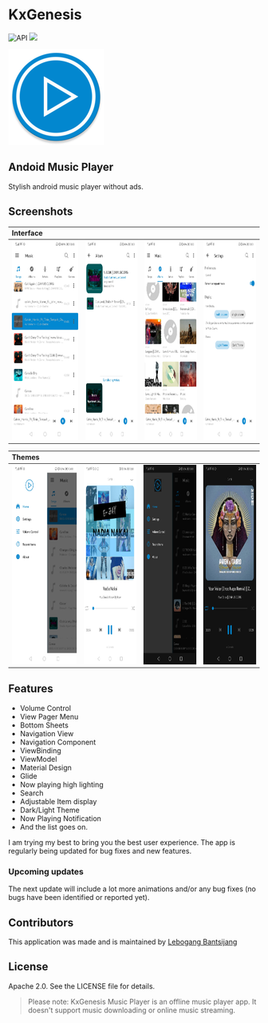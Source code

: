 # KxGenesis
![API](https://img.shields.io/badge/Android-21+-brightgreen.svg) ![](https://img.shields.io/badge/Download-1.0.2-blue.svg)

![Logo](https://raw.githubusercontent.com/LebogangBantsijang/KxGenesis/master/app/src/main/res/mipmap-xxxhdpi/ic_launcher_round.png)

## Andoid Music Player

Stylish android music player without ads.

## Screenshots

| Interface | | | |
| :---  | :---  | :---  | :---  |
| <img src="https://raw.githubusercontent.com/LebogangBantsijang/KxGenesis/master/screenshots/Screenshot_20201019_140157_com.lebogang.kxgenesis.jpg"  height="400"> | <img src="https://raw.githubusercontent.com/LebogangBantsijang/KxGenesis/master/screenshots/Screenshot_20201019_140307_com.lebogang.kxgenesis.jpg" height="400"> | <img src="https://raw.githubusercontent.com/LebogangBantsijang/KxGenesis/master/screenshots/Screenshot_20201019_140212_com.lebogang.kxgenesis.jpg" height="400"> | <img src="https://raw.githubusercontent.com/LebogangBantsijang/KxGenesis/master/screenshots/Screenshot_20201019_140358_com.lebogang.kxgenesis.jpg" height="400"> |

| Themes | | | |
| :---  | :--- |:---  | :--- |
| <img src="https://raw.githubusercontent.com/LebogangBantsijang/KxGenesis/master/screenshots/Screenshot_20201019_140034_com.lebogang.kxgenesis.jpg" height="400"> | <img src="https://raw.githubusercontent.com/LebogangBantsijang/KxGenesis/master/screenshots/Screenshot_20201019_141353_com.lebogang.kxgenesis.jpg" height="400"> | <img src="https://raw.githubusercontent.com/LebogangBantsijang/KxGenesis/master/screenshots/Screenshot_20201019_140049_com.lebogang.kxgenesis.jpg" height="400"> | <img src="https://raw.githubusercontent.com/LebogangBantsijang/KxGenesis/master/screenshots/Screenshot_20201019_145445_com.lebogang.kxgenesis.jpg" height="400"> |


## Features
* Volume Control
* View Pager Menu
* Bottom Sheets
* Navigation View
* Navigation Component
* ViewBinding
* ViewModel
* Material Design
* Glide
* Now playing high lighting
* Search
* Adjustable Item display
* Dark/Light Theme
* Now Playing Notification
* And the list goes on.

I am trying my best to bring you the best user experience. The app is regularly being updated for bug fixes and new features.

### Upcoming updates

The next update will include a lot more animations and/or any bug fixes (no bugs have been identified or reported yet).

## Contributors

This application was made and is maintained by [Lebogang Bantsijang](https://github.com/LebogangBantsijang)

## License

Apache 2.0. See the LICENSE file for details.

> Please note: KxGenesis Music Player is an offline music player app. It doesn't support music downloading or online music streaming.
